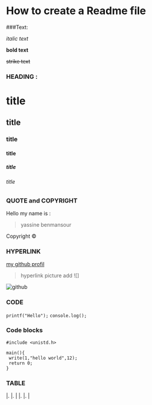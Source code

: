  # How to create a Readme file 
 
 ###Text:
 
 _italic text_
 
 **bold text**
 
 ~~strike  text~~
 
 
 ### HEADING :
 
 # title
 ## title
 ### title
 #### title
 ##### title
 ###### title


### QUOTE and COPYRIGHT

Hello my name is :
>yassine benmansour 

Copyright &copy;


### HYPERLINK

[my github profil](https://github.com/yassinbenmansour)

>hyperlink picture add ![]

![github](https://play-lh.googleusercontent.com/PCpXdqvUWfCW1mXhH1Y_98yBpgsWxuTSTofy3NGMo9yBTATDyzVkqU580bfSln50bFU)



### CODE

`printf("Hello");`
`console.log();`


### Code blocks 

```
#include <unistd.h>

main(){
 write(1,"hello world",12);
 return 0;
}

```

### TABLE

|.    |.   |
|.    |.   |
